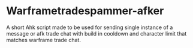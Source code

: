 # Warframetradespammer-afker
A short Ahk script made to be used for sending single instance of a message or afk trade chat with build in cooldown and character limit that matches warframe trade chat.
